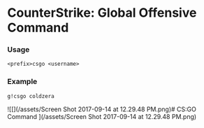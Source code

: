 # CounterStrike: Global Offensive Command

### Usage

 `<prefix>csgo <username>`
### Example

`g!csgo coldzera`

![\[\]\(/assets/Screen Shot 2017-09-14 at 12.29.48 PM.png\)\# CS:GO Command ](/assets/Screen Shot 2017-09-14 at 12.29.48 PM.png)

